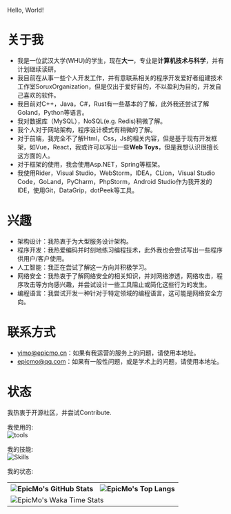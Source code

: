Hello, World!
# 关于我
- 我是一位武汉大学(WHU)的学生，现在**大一**，专业是**计算机技术与科学**，并有计划继续读研。
- 我目前在从事一些个人开发工作，并有意联系相关的程序开发爱好者组建技术工作室SoruxOrganization，但是仅出于爱好目的，不以盈利为目的，开发自己喜欢的软件。
- 我目前对C++，Java，C#，Rust有一些基本的了解，此外我还尝试了解Goland，Python等语言。
- 我对数据库（MySQL），NoSQL(e.g. Redis)稍微了解。
- 我个人对于网站架构，程序设计模式有稍微的了解。
- 对于前端，我完全不了解Html，Css，Js的相关内容，但是基于现有开发框架，如Vue，React，我或许可以写出一些**Web Toys**，但是我想认识很擅长这方面的人。
- 对于框架的使用，我会使用Asp.NET，Spring等框架。
- 我使用Rider，Visual Studio，WebStorm，IDEA，CLion，Visual Studio Code，GoLand，PyCharm，PhpStorm，Android Studio作为我开发的IDE，使用Git，DataGrip，dotPeek等工具。
# 兴趣
- 架构设计：我热衷于为大型服务设计架构。
- 程序开发：我热爱编码并时刻地练习编程技术，此外我也会尝试写出一些程序供用户/客户使用。
- 人工智能：我正在尝试了解这一方向并积极学习。
- 网络安全：我热衷于了解网络安全的相关知识，并对网络渗透，网络攻击，程序攻击等方向感兴趣，并尝试设计一些工具阻止或简化这些行为的发生。
- 编程语言：我尝试开发一种针对于特定领域的编程语言，这可能是网络安全方向。
# 联系方式
- yimo@epicmo.cn：如果有我运营的服务上的问题，请使用本地址。
- epicmo@qq.com：如果有一般性问题，或是学术上的问题，请使用本地址。
# 状态
我热衷于开源社区，并尝试Contribute.  

我使用的:  
![tools](https://skillicons.dev/icons?i=cloudflare,discord,django,git,github,githubactions,idea,kubernetes,md,neovim,nginx,stackoverflow,visualstudio,vscode)  

我的技能:  
![Skills](https://skillicons.dev/icons?i=androidstudio,bash,bootstrap,c,cs,cpp,cloudflare,cmake,css,docker,dotnet,electron,figma,flutter,go,html,java,js,kotlin,linux,mysql,nextjs,php,powershell,py,qt,react,redis,rust,spring,ts,vite,vue,wasm,sqlite)  

我的状态:  

<table>
  <tr>
    <th>
      <img alt="EpicMo's GitHub Stats" src="https://github-readme-stats-git-masterrstaa-rickstaa.vercel.app/api?username=liaosunny123&show_icons=true&theme=transparent&hide_border=true" align="center" />
    </th>
    <th>
      <img alt="EpicMo's Top Langs" src="https://github-readme-stats-git-masterrstaa-rickstaa.vercel.app/api/top-langs/?username=liaosunny123&layout=compact&theme=transparent&hide_border=true&langs_count=10&hide=CMake" align="center" /> 
    </th>
  </tr>
  <tr>
    <td colspan=2>
      <img alt="EpicMo's Waka Time Stats" src="https://github-readme-stats.vercel.app/api/wakatime?username=liaosunny123&hide_border=true&layout=compact&theme=transparent&custom_title=Wakatime%20Stats%20This%20Week" align="center" />
    </td>
  </tr>
</table>
